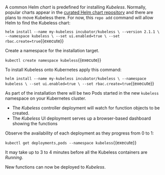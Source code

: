 A common Helm _chart_ is predefined for installing _Kubeless_. Normally, popular charts appear in the [curated Helm chart repository](https://github.com/kubernetes/charts) and there are plans to move Kubeless there. For now, this `repo add` command will allow Helm to find the Kubeless chart:

`helm install --name my-kubeless incubator/kubeless \
  --version 2.1.1 \
  --namespace kubeless \
  --set ui.enabled=true \
  --set rbac.create=true`{{execute}}

Create a namespace for the installation target.

`kubectl create namespace kubeless`{{execute}}

To install Kubeless onto Kubernetes apply this command:

`helm install --name my-kubeless incubator/kubeless \
--namespace kubeless \
--set ui.enabled=true \
--set rbac.create=true`{{execute}}

As part of the installation there will be two Pods started in the new `kubeless` namespace on your Kubernetes cluster.

- The _Kubeless_ controller deployment will watch for function objects to be created.
- The _Kubeless_ UI deployment serves up a browser-based dashboard showing the functions

Observe the availability of each deployment as they progress from 0 to 1:

`kubectl get deployments,pods --namespace kubeless`{{execute}}

It may take up to 3 to 4 minutes before all the Kubeless containers are _Running_.

New functions can now be deployed to _Kubeless_.
